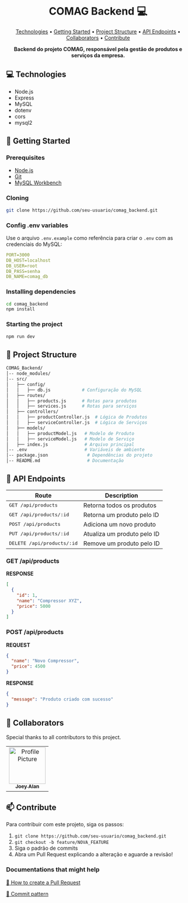 <h1 align="center" style="font-weight: bold;">COMAG Backend 💻</h1>

<p align="center">
 <a href="#tech">Technologies</a> • 
 <a href="#started">Getting Started</a> • 
 <a href="#structure">Project Structure</a> •
 <a href="#routes">API Endpoints</a> •
 <a href="#colab">Collaborators</a> •
 <a href="#contribute">Contribute</a>
</p>

<p align="center">
    <b>Backend do projeto COMAG, responsável pela gestão de produtos e serviços da empresa.</b>
</p>

<h2 id="tech">💻 Technologies</h2>

- Node.js
- Express
- MySQL
- dotenv
- cors
- mysql2

<h2 id="started">🚀 Getting Started</h2>

<h3>Prerequisites</h3>

- [Node.js](https://nodejs.org/)
- [Git](https://git-scm.com/)
- [MySQL Workbench](https://www.mysql.com/products/workbench/)

<h3>Cloning</h3>

```bash
git clone https://github.com/seu-usuario/comag_backend.git
```

<h3>Config .env variables</h3>

Use o arquivo `.env.example` como referência para criar o `.env` com as credenciais do MySQL:

```yaml
PORT=3000
DB_HOST=localhost
DB_USER=root
DB_PASS=senha
DB_NAME=comag_db
```

<h3>Installing dependencies</h3>

```bash
cd comag_backend
npm install
```

<h3>Starting the project</h3>

```bash
npm run dev
```

<h2 id="structure">📁 Project Structure</h2>

```bash
COMAG_Backend/
│-- node_modules/
│-- src/
│   ├── config/
│   │   ├── db.js            # Configuração do MySQL
│   ├── routes/
│   │   ├── products.js      # Rotas para produtos
│   │   ├── services.js      # Rotas para serviços
│   ├── controllers/
│   │   ├── productController.js  # Lógica de Produtos
│   │   ├── serviceController.js  # Lógica de Serviços
│   ├── models/
│   │   ├── productModel.js   # Modelo de Produto
│   │   ├── serviceModel.js   # Modelo de Serviço
│   ├── index.js              # Arquivo principal
│-- .env                      # Variáveis de ambiente
│-- package.json               # Dependências do projeto
│-- README.md                  # Documentação
```

<h2 id="routes">📍 API Endpoints</h2>

| Route              | Description                                          |
|--------------------|------------------------------------------------------|
| <kbd>GET /api/products</kbd>  | Retorna todos os produtos |
| <kbd>GET /api/products/:id</kbd>  | Retorna um produto pelo ID |
| <kbd>POST /api/products</kbd>  | Adiciona um novo produto |
| <kbd>PUT /api/products/:id</kbd>  | Atualiza um produto pelo ID |
| <kbd>DELETE /api/products/:id</kbd>  | Remove um produto pelo ID |

<h3 id="get-products">GET /api/products</h3>

**RESPONSE**
```json
[
  {
    "id": 1,
    "name": "Compressor XYZ",
    "price": 5000
  }
]
```

<h3 id="post-products">POST /api/products</h3>

**REQUEST**
```json
{
  "name": "Novo Compressor",
  "price": 4500
}
```

**RESPONSE**
```json
{
  "message": "Produto criado com sucesso"
}
```

<h2 id="colab">🤝 Collaborators</h2>

Special thanks to all contributors to this project.

<table>
  <tr>
    <td align="center">
      <a href="#">
        <img src="https://avatars.githubusercontent.com/u/86326118?v=4" width="100px;" alt="Profile Picture"/><br>
        <sub>
          <b>Joey Alan</b>
        </sub>
      </a>
    </td>
  </tr>
</table>

<h2 id="contribute">📫 Contribute</h2>

Para contribuir com este projeto, siga os passos:

1. `git clone https://github.com/seu-usuario/comag_backend.git`
2. `git checkout -b feature/NOVA_FEATURE`
3. Siga o padrão de commits
4. Abra um Pull Request explicando a alteração e aguarde a revisão!

<h3>Documentations that might help</h3>

[📝 How to create a Pull Request](https://www.atlassian.com/br/git/tutorials/making-a-pull-request)

[💾 Commit pattern](https://gist.github.com/joshbuchea/6f47e86d2510bce28f8e7f42ae84c716)
